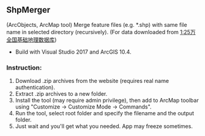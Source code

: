 ## ShpMerger
(ArcObjects, ArcMap tool) Merge feature files (e.g. *.shp) with same file name in selected directory (recursively). (For data downloaded from [1:25万全国基础地理数据库](https://www.webmap.cn/commres.do?method=result25W "1:25万全国基础地理数据库"))
- Build with Visual Studio 2017 and ArcGIS 10.4.

### Instruction:
1. Download .zip archives from the website (requires real name authentication).
2. Extract .zip archives to a new folder.
3. Install the tool (may require admin privilege), then add to ArcMap toolbar using "Customize -> Customize Mode -> Commands".
4. Run the tool, select root folder and specify the filename and the output folder.
5. Just wait and you'll get what you needed. App may freeze sometimes.
